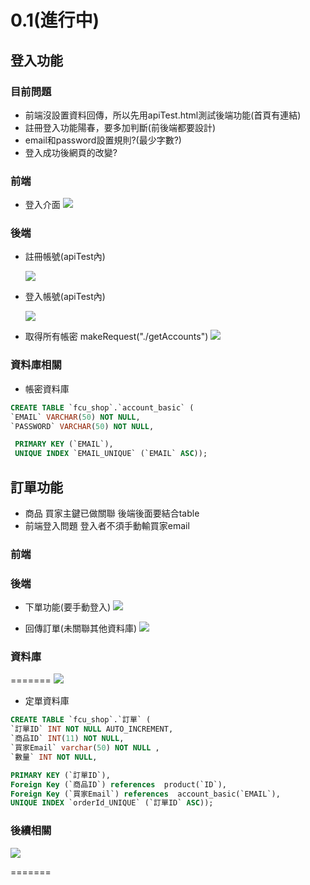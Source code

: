 # 0.1(進行中)

## 登入功能
### 目前問題
* 前端沒設置資料回傳，所以先用apiTest.html測試後端功能(首頁有連結)
* 註冊登入功能陽春，要多加判斷(前後端都要設計)
* email和password設置規則?(最少字數?)
* 登入成功後網頁的改變?


### 前端
* 登入介面
![](https://i.imgur.com/yzQsAv8.png)
### 後端



* 註冊帳號(apiTest內)
  
  ![](https://i.imgur.com/AHCITUq.png)
* 登入帳號(apiTest內)

  ![](https://i.imgur.com/i6Qs7T2.png)
  
* 取得所有帳密
      makeRequest("./getAccounts")
![](https://i.imgur.com/HHmmhCD.png)
### 資料庫相關
* 帳密資料庫
 ~~~sql
 CREATE TABLE `fcu_shop`.`account_basic` (
 `EMAIL` VARCHAR(50) NOT NULL,
`PASSWORD` VARCHAR(50) NOT NULL,

  PRIMARY KEY (`EMAIL`),
  UNIQUE INDEX `EMAIL_UNIQUE` (`EMAIL` ASC));
 ~~~
## 訂單功能
* 商品 買家主鍵已做關聯 後端後面要結合table
* 前端登入問題 登入者不須手動輸買家email
### 前端
### 後端
* 下單功能(要手動登入)
![](https://i.imgur.com/v3SITlC.png)

* 回傳訂單(未關聯其他資料庫)
![](https://i.imgur.com/wluQscY.png)
### 資料庫
=======
![](https://i.imgur.com/9wFdTNu.png)
* 定單資料庫
~~~sql
CREATE TABLE `fcu_shop`.`訂單` (
`訂單ID` INT NOT NULL AUTO_INCREMENT,
`商品ID` INT(11) NOT NULL,
`買家Email` varchar(50) NOT NULL ,
`數量` INT NOT NULL,

PRIMARY KEY (`訂單ID`),
Foreign Key (`商品ID`) references  product(`ID`),
Foreign Key (`買家Email`) references  account_basic(`EMAIL`),
UNIQUE INDEX `orderId_UNIQUE` (`訂單ID` ASC));
~~~
### 後續相關

![](https://i.imgur.com/988Pqi8.png)

=======
